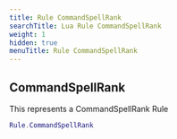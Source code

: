 ```yaml
---
title: Rule CommandSpellRank
searchTitle: Lua Rule CommandSpellRank
weight: 1
hidden: true
menuTitle: Rule CommandSpellRank
---
```

## CommandSpellRank

This represents a CommandSpellRank Rule
```lua
Rule.CommandSpellRank
```